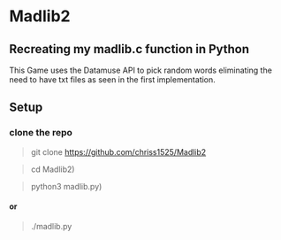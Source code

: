# Madlib2

## Recreating my madlib.c function in Python

This Game uses the Datamuse API to pick random words eliminating the need to have txt files as seen in the first implementation.

## Setup

### clone the repo

> git clone https://github.com/chriss1525/Madlib2

> cd Madlib2)

> python3 madlib.py)

#### or

> ./madlib.py
